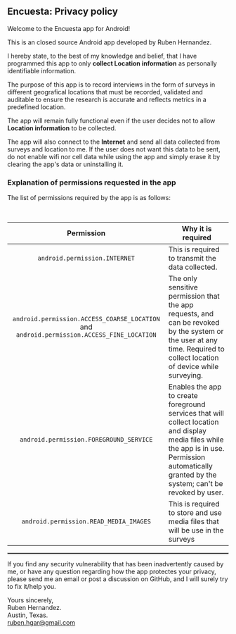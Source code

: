 ## Encuesta: Privacy policy

Welcome to the Encuesta app for Android!

This is an closed source Android app developed by Ruben Hernandez.

I hereby state, to the best of my knowledge and belief, that I have programmed this app to only **collect Location information** as personally identifiable information. 

The purpose of this app is to record interviews in the form of surveys in different geografical locations that must be recorded, validated and auditable to ensure the research is accurate and reflects metrics in a predefined location.

The app will remain fully functional even if the user decides not to allow **Location information** to be collected.

The app will also connect to the **Internet** and send all data collected from surveys and location to me. If the user does not want this data to be sent, do not enable wifi nor cell data while using the app and simply erase it by clearing the app's data or uninstalling it.


### Explanation of permissions requested in the app

The list of permissions required by the app is as follows:

<br/>

| Permission | Why it is required |
| :---: | --- |
| `android.permission.INTERNET` | This is required to transmit the data collected. |
| `android.permission.ACCESS_COARSE_LOCATION` and `android.permission.ACCESS_FINE_LOCATION` | The only sensitive permission that the app requests, and can be revoked by the system or the user at any time. Required to collect location of device while surveying. |
| `android.permission.FOREGROUND_SERVICE` | Enables the app to create foreground services that will collect location and display media files while the app is in use. Permission automatically granted by the system; can't be revoked by user. |
| `android.permission.READ_MEDIA_IMAGES` | This is required to store and use media files that will be use in the surveys |


 <hr style="border:1px solid gray">

If you find any security vulnerability that has been inadvertently caused by me, or have any question regarding how the app protectes your privacy, please send me an email or post a discussion on GitHub, and I will surely try to fix it/help you.

Yours sincerely,  
Ruben Hernandez.  
Austin, Texas.  
ruben.hgar@gmail.com